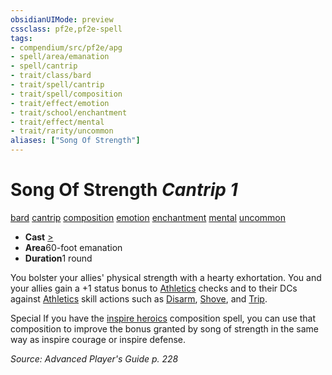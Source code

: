 ```yaml
---
obsidianUIMode: preview
cssclass: pf2e,pf2e-spell
tags:
- compendium/src/pf2e/apg
- spell/area/emanation
- spell/cantrip
- trait/class/bard
- trait/spell/cantrip
- trait/spell/composition
- trait/effect/emotion
- trait/school/enchantment
- trait/effect/mental
- trait/rarity/uncommon
aliases: ["Song Of Strength"]
---
```

# Song Of Strength *Cantrip 1*   
[bard](rules/traits/bard.md)  [cantrip](cantrip.md)  [composition](composition.md)  [emotion](emotion.md)  [enchantment](enchantment.md)  [mental](mental.md)  [uncommon](uncommon.md)  

- **Cast** [>](chapter-9-playing-the-game.md#Actions "Single Action") 
- **Area**60-foot emanation
- **Duration**1 round

You bolster your allies' physical strength with a hearty exhortation. You and your allies gain a +1 status bonus to [Athletics](../skills.md#Athletics) checks and to their DCs against [Athletics](../skills.md#Athletics) skill actions such as [Disarm](rules/actions/disarm.md), [Shove](rules/actions/shove.md), and [Trip](rules/actions/trip.md).

Special If you have the [inspire heroics](inspire-heroics.md) composition spell, you can use that composition to improve the bonus granted by song of strength in the same way as inspire courage or inspire defense.

*Source: Advanced Player's Guide p. 228*
